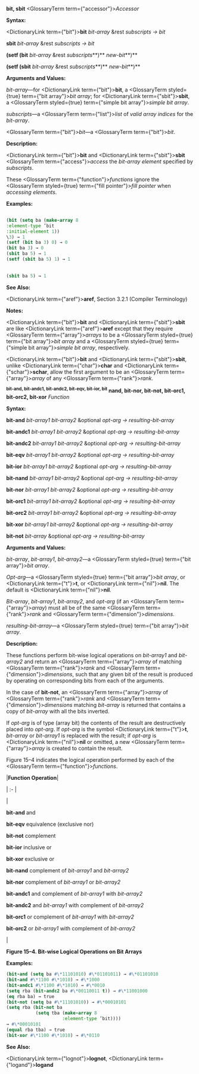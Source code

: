 **bit, sbit** <GlossaryTerm  term={"accessor"}><i>Accessor</i></GlossaryTerm> 



**Syntax:** 



<DictionaryLink  term={"bit"}><b>bit</b></DictionaryLink> *bit-array* &amp;rest *subscripts → bit* 



<!-- <DictionaryLink  term={"sbit"}><b>sbit</b></DictionaryLink> *bit-array* &amp;rest *subscripts → bit*  -->
**sbit** *bit-array* &amp;rest *subscripts → bit* 



<!-- **(setf (bit** *bit-array* &amp;rest *subscripts***)** *new-bit<DictionaryLink  term={"t"}><b>*)</b></DictionaryLink>  -->



<!-- **(setf (sbit** *bit-array* &amp;rest *subscripts***)** *new-bit<DictionaryLink  term={"t"}><b>*)</b></DictionaryLink>  -->
**(setf (bit** *bit-array* &amp;rest *subscripts***)** *new-bit***)** 



**(setf (sbit** *bit-array* &amp;rest *subscripts***)** *new-bit***)** 



**Arguments and Values:** 



*bit-array*—for <DictionaryLink  term={"bit"}><b>bit</b></DictionaryLink>, a <GlossaryTerm styled={true} term={"bit array"}><i>bit array</i></GlossaryTerm>; for <DictionaryLink  term={"sbit"}><b>sbit</b></DictionaryLink>, a <GlossaryTerm styled={true} term={"simple bit array"}><i>simple bit array</i></GlossaryTerm>. 



*subscripts*—a <GlossaryTerm  term={"list"}><i>list</i></GlossaryTerm> of *valid array indices* for the *bit-array*. 



<GlossaryTerm  term={"bit"}><i>bit</i></GlossaryTerm>—a <GlossaryTerm  term={"bit"}><i>bit</i></GlossaryTerm>. 



**Description:** 



<DictionaryLink  term={"bit"}><b>bit</b></DictionaryLink> and <DictionaryLink  term={"sbit"}><b>sbit</b></DictionaryLink> <GlossaryTerm  term={"access"}><i>access</i></GlossaryTerm> the *bit-array element* specified by *subscripts*. 



These <GlossaryTerm  term={"function"}><i>functions</i></GlossaryTerm> ignore the <GlossaryTerm styled={true} term={"fill pointer"}><i>fill pointer</i></GlossaryTerm> when *accessing elements*. 



**Examples:**
```lisp
 
(bit (setq ba (make-array 8 
:element-type ’bit 
:initial-element 1)) 
\3) → 1 
(setf (bit ba 3) 0) → 0 
(bit ba 3) → 0 
(sbit ba 5) → 1 
(setf (sbit ba 5) 1) → 1 
 
 
(sbit ba 5) → 1 
```
**See Also:** 



<DictionaryLink  term={"aref"}><b>aref</b></DictionaryLink>, Section 3.2.1 (Compiler Terminology) 



**Notes:** 



<DictionaryLink  term={"bit"}><b>bit</b></DictionaryLink> and <DictionaryLink  term={"sbit"}><b>sbit</b></DictionaryLink> are like <DictionaryLink  term={"aref"}><b>aref</b></DictionaryLink> except that they require <GlossaryTerm  term={"array"}><i>arrays</i></GlossaryTerm> to be a <GlossaryTerm styled={true} term={"bit array"}><i>bit array</i></GlossaryTerm> and a <GlossaryTerm styled={true} term={"simple bit array"}><i>simple bit array</i></GlossaryTerm>, respectively. 



<DictionaryLink  term={"bit"}><b>bit</b></DictionaryLink> and <DictionaryLink  term={"sbit"}><b>sbit</b></DictionaryLink>, unlike <DictionaryLink  term={"char"}><b>char</b></DictionaryLink> and <DictionaryLink  term={"schar"}><b>schar</b></DictionaryLink>, allow the first argument to be an <GlossaryTerm  term={"array"}><i>array</i></GlossaryTerm> of any <GlossaryTerm  term={"rank"}><i>rank</i></GlossaryTerm>. 



<b><sup>bit-and, bit-andc1, bit-andc2, bit-eqv, bit-ior, bit</sup> nand, bit-nor, bit-not, bit-orc1, bit-orc2, bit-xor</b> <i>Function</i> 



**Syntax:** 



**bit-and** *bit-array1 bit-array2* &amp;optional *opt-arg → resulting-bit-array* 



**bit-andc1** *bit-array1 bit-array2* &amp;optional *opt-arg → resulting-bit-array* 



**bit-andc2** *bit-array1 bit-array2* &amp;optional *opt-arg → resulting-bit-array* 



**bit-eqv** *bit-array1 bit-array2* &amp;optional *opt-arg → resulting-bit-array* 



**bit-ior** *bit-array1 bit-array2* &amp;optional *opt-arg → resulting-bit-array* 



**bit-nand** *bit-array1 bit-array2* &amp;optional *opt-arg → resulting-bit-array* 



**bit-nor** *bit-array1 bit-array2* &amp;optional *opt-arg → resulting-bit-array* 



**bit-orc1** *bit-array1 bit-array2* &amp;optional *opt-arg → resulting-bit-array* 



**bit-orc2** *bit-array1 bit-array2* &amp;optional *opt-arg → resulting-bit-array* 



**bit-xor** *bit-array1 bit-array2* &amp;optional *opt-arg → resulting-bit-array* 



**bit-not** *bit-array* &amp;optional *opt-arg → resulting-bit-array* 



**Arguments and Values:** 



*bit-array*, *bit-array1*, *bit-array2*—a <GlossaryTerm styled={true} term={"bit array"}><i>bit array</i></GlossaryTerm>. 



*Opt-arg*—a <GlossaryTerm styled={true} term={"bit array"}><i>bit array</i></GlossaryTerm>, or <DictionaryLink  term={"t"}><b>t</b></DictionaryLink>, or <DictionaryLink  term={"nil"}><b>nil</b></DictionaryLink>. The default is <DictionaryLink  term={"nil"}><b>nil</b></DictionaryLink>. 



*Bit-array*, *bit-array1*, *bit-array2*, and *opt-arg* (if an <GlossaryTerm  term={"array"}><i>array</i></GlossaryTerm>) must all be of the same <GlossaryTerm  term={"rank"}><i>rank</i></GlossaryTerm> and <GlossaryTerm  term={"dimension"}><i>dimensions</i></GlossaryTerm>. 



*resulting-bit-array*—a <GlossaryTerm styled={true} term={"bit array"}><i>bit array</i></GlossaryTerm>. 



**Description:** 



These functions perform bit-wise logical operations on *bit-array1* and *bit-array2* and return an <GlossaryTerm  term={"array"}><i>array</i></GlossaryTerm> of matching <GlossaryTerm  term={"rank"}><i>rank</i></GlossaryTerm> and <GlossaryTerm  term={"dimension"}><i>dimensions</i></GlossaryTerm>, such that any given bit of the result is produced by operating on corresponding bits from each of the arguments. 







 



 



In the case of **bit-not**, an <GlossaryTerm  term={"array"}><i>array</i></GlossaryTerm> of <GlossaryTerm  term={"rank"}><i>rank</i></GlossaryTerm> and <GlossaryTerm  term={"dimension"}><i>dimensions</i></GlossaryTerm> matching *bit-array* is returned that contains a copy of *bit-array* with all the bits inverted. 



If *opt-arg* is of type (array bit) the contents of the result are destructively placed into *opt-arg*. If *opt-arg* is the symbol <DictionaryLink  term={"t"}><b>t</b></DictionaryLink>, *bit-array* or *bit-array1* is replaced with the result; if *opt-arg* is <DictionaryLink  term={"nil"}><b>nil</b></DictionaryLink> or omitted, a new <GlossaryTerm  term={"array"}><i>array</i></GlossaryTerm> is created to contain the result. 



Figure 15–4 indicates the logical operation performed by each of the <GlossaryTerm  term={"function"}><i>functions</i></GlossaryTerm>. 



|**Function Operation**|

| :- |

|<p>**bit-and** and </p><p>**bit-eqv** equivalence (exclusive nor) </p><p>**bit-not** complement </p><p>**bit-ior** inclusive or </p><p>**bit-xor** exclusive or </p><p>**bit-nand** complement of *bit-array1* and *bit-array2* </p><p>**bit-nor** complement of *bit-array1* or *bit-array2* </p><p>**bit-andc1** and complement of *bit-array1* with *bit-array2* </p><p>**bit-andc2** and *bit-array1* with complement of *bit-array2* </p><p>**bit-orc1** or complement of *bit-array1* with *bit-array2* </p><p>**bit-orc2** or *bit-array1* with complement of *bit-array2*</p>|





**Figure 15–4. Bit-wise Logical Operations on Bit Arrays** 



**Examples:**
```lisp
(bit-and (setq ba #\*11101010) #\*01101011) → #\*01101010 
(bit-and #\*1100 #\*1010) → #\*1000 
(bit-andc1 #\*1100 #\*1010) → #\*0010 
(setq rba (bit-andc2 ba #\*00110011 t)) → #\*11001000 
(eq rba ba) → true 
(bit-not (setq ba #\*11101010)) → #\*00010101 
(setq rba (bit-not ba 
		   (setq tba (make-array 8 
					 :element-type ’bit)))) 
→ #\*00010101 
(equal rba tba) → true 
(bit-xor #\*1100 #\*1010) → #\*0110 
```
**See Also:** 



<DictionaryLink  term={"lognot"}><b>lognot</b></DictionaryLink>, <DictionaryLink  term={"logand"}><b>logand</b></DictionaryLink> 







 



 



